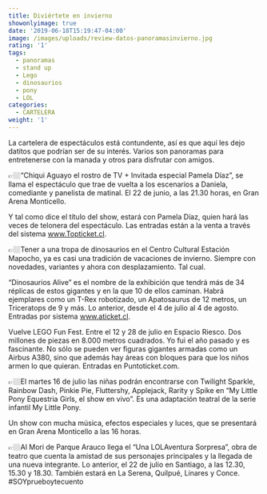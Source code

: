 ```yaml
---
title: Diviértete en invierno
showonlyimage: true
date: '2019-06-18T15:19:47-04:00'
image: /images/uploads/review-datos-panoramasinvierno.jpg
rating: '1'
tags:
  - panoramas
  - stand up
  - Lego
  - dinosaurios
  - pony
  - LOL
categories:
  - CARTELERA
weight: '1'
---
```

 La cartelera de espectáculos está contundente, así es que aquí les dejo datitos que podrían ser de su interés. Varios son panoramas para entretenerse con la manada y otros para disfrutar con amigos.

<!--more-->

👉🏼“Chiqui Aguayo el rostro de TV + Invitada especial Pamela Díaz”, se llama el espectáculo que trae de vuelta a los escenarios a Daniela, comediante y panelista de matinal. El 22 de junio, a las 21.30 horas, en Gran Arena Monticello.

Y tal como dice el título del show, estará con Pamela Díaz, quien hará las veces de telonera del espectáculo. Las entradas están a la venta a través del sistema www.Topticket.cl.

👉🏼Tener a una tropa de dinosaurios en el Centro Cultural Estación Mapocho, ya es casi una tradición de vacaciones de invierno. Siempre con novedades, variantes y ahora con desplazamiento. Tal cual.

“Dinosaurios Alive” es el nombre de la exhibición que tendrá más de 34 réplicas de estos gigantes y en la que 10 de ellos caminan. Habrá ejemplares como un T-Rex robotizado, un Apatosaurus de 12 metros, un Triceratops de 9 y más. Lo anterior, desde el 4 de julio al 4 de agosto. Entradas por sistema www.aticket.cl.

Vuelve LEGO Fun Fest. Entre el 12 y 28 de julio en Espacio Riesco. Dos millones de piezas en 8.000 metros cuadrados. Yo fui el año pasado y es fascinante. No sólo se pueden ver figuras gigantes armadas como un Airbus A380, sino que además hay áreas con bloques para que los niños armen lo que quieran. Entradas en Puntoticket.com.

👉🏼El martes 16 de julio las niñas podrán encontrarse con Twilight Sparkle, Rainbow Dash, Pinkie Pie, Fluttershy, Applejack, Rarity y Spike en “My Little Pony Equestria Girls, el show en vivo”. Es una adaptación teatral de la serie infantil My Little Pony.

Un show con mucha música, efectos especiales y luces, que se presentará en Gran Arena Monticello a las 16 horas.

👉🏼Al Mori de Parque Arauco llega el “Una LOLAventura Sorpresa”, obra de teatro que cuenta la amistad de sus personajes principales y la llegada de una nueva integrante. Lo anterior, el 22 de julio en Santiago, a las 12.30, 15.30 y 18.30. También estará en La Serena, Quilpué, Linares y Conce. #SOYprueboytecuento
